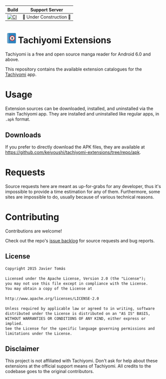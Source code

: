 | Build | Support Server |
|-------|---------|
| [![CI](https://github.com/keiyoushi/tachiyomi-extensions-source/actions/workflows/build_push.yml/badge.svg)](https://github.com/keiyoushi/tachiyomi-extensions-source/actions/workflows/build_push.yml) | 🚧 Under Construction 🚧 |

# ![app icon](./.github/readme-images/app-icon.png)Tachiyomi Extensions
Tachiyomi is a free and open source manga reader for Android 6.0 and above.

This repository contains the available extension catalogues for the [Tachiyomi](https://github.com/tachiyomiorg/tachiyomi) app.

# Usage

Extension sources can be downloaded, installed, and uninstalled via the main Tachiyomi app. They are installed and uninstalled like regular apps, in `.apk` format.

## Downloads

If you prefer to directly download the APK files, they are available  at https://github.com/keiyoushi/tachiyomi-extensions/tree/repo/apk.

# Requests

Source requests here are meant as up-for-grabs for any developer, thus it's impossible to provide a time estimation for any of them. Furthermore, some sites are impossible to do, usually because of various technical reasons.

# Contributing

Contributions are welcome!

Check out the repo's [issue backlog](https://github.com/keiyoushi/tachiyomi-extensions-source/issues) for source requests and bug reports.

## License

    Copyright 2015 Javier Tomás

    Licensed under the Apache License, Version 2.0 (the "License");
    you may not use this file except in compliance with the License.
    You may obtain a copy of the License at

    http://www.apache.org/licenses/LICENSE-2.0

    Unless required by applicable law or agreed to in writing, software
    distributed under the License is distributed on an "AS IS" BASIS,
    WITHOUT WARRANTIES OR CONDITIONS OF ANY KIND, either express or implied.
    See the License for the specific language governing permissions and
    limitations under the License.

## Disclaimer

This project is not affiliated with Tachiyomi. Don't ask for help about these extensions at the official support means of Tachiyomi. All credits to the codebase goes to the original contributors.

